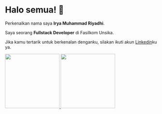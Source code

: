 <!-- ### Hi there 👋 -->

<!--
**iwrrr/iwrrr** is a ✨ _special_ ✨ repository because its `README.md` (this file) appears on your GitHub profile.

Here are some ideas to get you started:

- 🔭 I’m currently working on ...
- 🌱 I’m currently learning ...
- 👯 I’m looking to collaborate on ...
- 🤔 I’m looking for help with ...
- 💬 Ask me about ...
- 📫 How to reach me: ...
- 😄 Pronouns: ...
- ⚡ Fun fact: ...
-->

# Halo semua! 👋

Perkenalkan nama saya **Irya Muhammad Riyadhi**.

Saya seorang **Fullstack Developer** di Fasilkom Unsika.

Jika kamu tertarik untuk berkenalan denganku, silakan ikuti akun [Linkedin](https://www.linkedin.com/in/irya-muhammad-9494971b3/)ku ya.

<p align="left">
<a href="https://github.com/iwrrr">
  <img height="180em" src="https://github-readme-stats-eight-theta.vercel.app/api?username=iwrrr&show_icons=true&theme=algolia&include_all_commits=true&count_private=true"/>
  <img height="180em" src="https://github-readme-stats-eight-theta.vercel.app/api/top-langs/?username=iwrrr&layout=compact&langs_count=8&theme=algolia"/>
</a>
</p>
